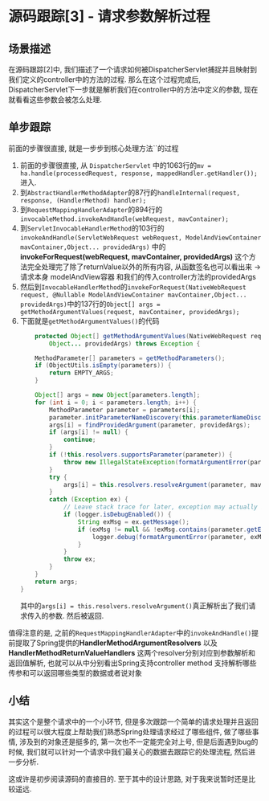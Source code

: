 # 源码跟踪[3] - 请求参数解析过程

## 场景描述
在源码跟踪[2]中, 我们描述了一个请求如何被DispatcherServlet捕捉并且映射到我们定义的controller中的方法的过程. 那么在这个过程完成后, DispatcherServlet下一步就是解析我们在controller中的方法中定义的参数, 现在就看看这些参数会被怎么处理.

## 单步跟踪
前面的步骤很直接, 就是一步步到核心处理方法``的过程
1. 前面的步骤很直接, 从 `DispatcherServlet` 中的1063行的`mv = ha.handle(processedRequest, response, mappedHandler.getHandler());`进入.
2. 到`AbstractHandlerMethodAdapter`的87行的`handleInternal(request, response, (HandlerMethod) handler);`
3. 到`RequestMappingHandlerAdapter`的894行的`invocableMethod.invokeAndHandle(webRequest, mavContainer);`
4. 到`ServletInvocableHandlerMethod`的103行的`invokeAndHandle(ServletWebRequest webRequest, ModelAndViewContainer mavContainer,Object... providedArgs)` 中的 **invokeForRequest(webRequest, mavContainer, providedArgs)** 这个方法完全处理完了除了returnValue以外的所有内容, 从函数签名也可以看出来 -> 请求本身 modelAndView容器 和我们的传入controller方法的providedArgs
5. 然后到`InvocableHandlerMethod`的`invokeForRequest(NativeWebRequest request, @Nullable ModelAndViewContainer mavContainer,Object... providedArgs)`中的137行的`Object[] args = getMethodArgumentValues(request, mavContainer, providedArgs);`
6. 下面就是`getMethodArgumentValues()`的代码
    ```java
        protected Object[] getMethodArgumentValues(NativeWebRequest request, @Nullable ModelAndViewContainer mavContainer,
			Object... providedArgs) throws Exception {

		MethodParameter[] parameters = getMethodParameters();
		if (ObjectUtils.isEmpty(parameters)) {
			return EMPTY_ARGS;
		}

		Object[] args = new Object[parameters.length];
		for (int i = 0; i < parameters.length; i++) {
			MethodParameter parameter = parameters[i];
			parameter.initParameterNameDiscovery(this.parameterNameDiscoverer);
			args[i] = findProvidedArgument(parameter, providedArgs);
			if (args[i] != null) {
				continue;
			}
			if (!this.resolvers.supportsParameter(parameter)) {
				throw new IllegalStateException(formatArgumentError(parameter, "No suitable resolver"));
			}
			try {
				args[i] = this.resolvers.resolveArgument(parameter, mavContainer, request, this.dataBinderFactory);
			}
			catch (Exception ex) {
				// Leave stack trace for later, exception may actually be resolved and handled...
				if (logger.isDebugEnabled()) {
					String exMsg = ex.getMessage();
					if (exMsg != null && !exMsg.contains(parameter.getExecutable().toGenericString())) {
						logger.debug(formatArgumentError(parameter, exMsg));
					}
				}
				throw ex;
			}
		}
		return args;
	}
    ```
    其中的`args[i] = this.resolvers.resolveArgument()`真正解析出了我们请求传入的参数. 然后被返回.

值得注意的是, 之前的`RequestMappingHandlerAdapter`中的`invokeAndHandle()`提前提取了Spring提供的**HandlerMethodArgumentResolvers** 以及 **HandlerMethodReturnValueHandlers** 
这两个resolver分别对应到参数解析和返回值解析, 也就可以从中分别看出Spring支持controller method 支持解析哪些传参和可以返回哪些类型的数据或者说对象

## 小结
其实这个是整个请求中的一个小环节, 但是多次跟踪一个简单的请求处理并且返回的过程可以很大程度上帮助我们熟悉Spring处理请求经过了哪些组件, 做了哪些事情, 涉及到的对象还是挺多的, 第一次也不一定能完全对上号, 但是后面遇到bug的时候, 我们就可以针对一个请求中我们最关心的数据去跟踪它的处理流程, 然后进一步分析.

这或许是初步阅读源码的直接目的. 至于其中的设计思路, 对于我来说暂时还是比较遥远.